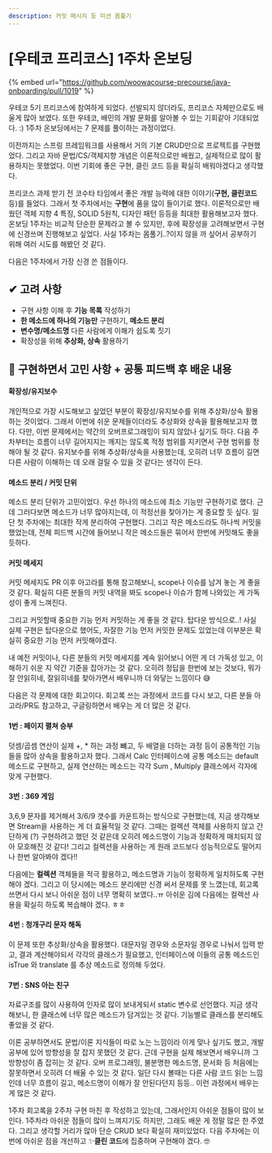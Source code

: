 ```yaml
---
description: 커밋 메시지 등 미션 몸풀기
---
```


# \[우테코 프리코스] 1주차 온보딩

{% embed url="https://github.com/woowacourse-precourse/java-onboarding/pull/1019" %}

우테코 5기 프리코스에 참여하게 되었다. 선발되지 않더라도, 프리코스 자체만으로도 배울게 많아 보였다. 또한 우테코, 배민의 개발 문화를 알아볼 수 있는 기회같아 기대되었다. :) 1주차 온보딩에서는 7 문제를 풀이하는 과정이었다.

이전까지는 스프링 프레임워크를 사용해서 거의 기본 CRUD만으로 프로젝트를 구현했었다. 그리고 자바 문법/CS/객체지향 개념은 이론적으로만 배웠고, 실제적으로 많이 활용하지는 못했었다. 이번 기회에 좋은 구현, 클린 코드 등을 확실히 배워야겠다고 생각했다.

프리코스 과제 받기 전 코수타 타임에서 좋은 개발 능력에 대한 이야기(**구현, 클린코드** 등)를 들었다. 그래서 첫 주차에서는 **구현**에 품을 많이 들이기로 했다. 이론적으로만 배웠던 객체 지향 4 특징, SOLID 5원칙, 디자인 패턴 등등을 최대한 활용해보고자 했다. 온보딩 1주차는 비교적 단순한 문제라고 볼 수 있지만, 후에 확장성을 고려해보면서 구현에 신경쓰며 진행해보고 싶었다. 사실 1주차는 몸풀기..?이지 않을 까 싶어서 공부하기 위해 여러 시도를 해봤던 것 같다.



다음은 1주차에서 가장 신경 쓴 점들이다.

## ✔ 고려 사항

* 구현 사항 이해 후 **기능 목록** 작성하기
* **한 메소드에 하나의 기능만** 구현하기, **메소드 분리**
* **변수명/메소드명** 다른 사람에게 이해가 쉽도록 짓기
* 확장성을 위해 **추상화, 상속** 활용하기

## 🤔 구현하면서 고민 사항 +  공통 피드백 후 배운 내용

#### 확장성/유지보수

개인적으로 가장 시도해보고 싶었던 부분이 확장성/유지보수를 위해 추상화/상속 활용하는 것이었다. 그래서 이번에 쉬운 문제들이더라도 추상화와 상속을 활용해보고자 했다. 다만, 이번 문제에서는 약간의 오버프로그래밍이 되지 않았나 싶기도 하다. 다음 주차부터는 흐름이 너무 길어지지는 깨지는 않도록 적정 범위를 지키면서 구현 범위를 정해야 될 것 같다. 유지보수를 위해 추상화/상속을 사용했는데, 오히려 너무 흐름이 길면 다른 사람이 이해하는 데 오래 걸릴 수 있을 것 같다는 생각이 든다.

#### 메소드 분리 / 커밋 단위

메소드 분리 단위가 고민이었다. 우선 하나의 메소드에 최소 기능만 구현하기로 했다. 근데 그러다보면 메소드가 너무 많아지는데, 이 적정선을 찾아가는 게 중요할 듯 싶다. 일단 첫 주차에는 최대한 작게 분리하여 구현했다. 그리고 작은 메소드라도 하나씩 커밋을 했었는데, 전체 피드백 시간에 들어보니 작은 메소드들은 묶어서 한번에 커밋해도 좋을 듯하다.

#### 커밋 메세지

커밋 메세지도 PR 이후 아고라를 통해 참고해보니, scope나 이슈를 남겨 놓는 게 좋을 것 같다. 확실히 다른 분들의 커밋 내역을 봐도 scope나 이슈가 함께 나와있는 게 가독성이 좋게 느껴진다.

그리고 커밋할때 중요한 기능 먼저 커밋하는 게 좋을 것 같다. 탑다운 방식으로..! 사실 실제 구현은 탑다운으로 했어도, 자잘한 기능 먼저 커밋한 문제도 있었는데 이부분은 확실히 중요한 기능 먼저 커밋해야겠다.

내 예전 커밋이나, 다른 분들의 커밋 메세지를 계속 읽어보니 어떤 게 더 가독성 있고, 이해하기 쉬운 지 약간 기준을 잡아가는 것 같다. 오히려 정답을 한번에 보는 것보다, 뭐가 잘 안읽히네, 잘읽히네를 찾아가면서 배우니까 더 와닿는 느낌이다 😅



다음은 각 문제에 대한 회고이다. 회고록 쓰는 과정에서 코드를 다시 보고, 다른 분들 아고라/PR도 참고하고, 구글링하면서 배우는 게 더 많은 것 같다.

#### 1번 :  페이지 펼쳐 승부

덧셈/곱셈 연산이 실제 +, \* 하는 과정 뺴고, 두 배열을 더하는 과정 등이 공통적인 기능들을 많아 상속을 활용하고자 했다. 그래서 Calc 인터페이스에 공통 메소드는 default 메소드로 구현하고, 실제 연산하는 메소드는 각각 Sum , Multiply 클래스에서 각자에 맞게 구현했다.

#### 3번 : 369 게임

3,6,9 문자를 제거해서 3/6/9 갯수를 카운트하는 방식으로 구현했는데, 지금 생각해보면 Stream을 사용하는 게 더 효율적일 것 같다. 그때는 컬렉션 객체를 사용하지 않고 간단하게 (?) 구현하려고 했던 것 같은데 오히려 메소드명이 기능과 정확하게 매치되지 않아 모호해진 것 같다! 그리고 컬렉션을 사용하는 게 원래 코드보다 성능적으로도 떨어지나 한번 알아봐야 겠다!!

다음에는 **컬렉션** 객체들을 적극 활용하고, 메소드명과 기능이 정확하게 일치하도록 구현해야 겠다. 그리고 이 당시에는 메소드 분리에만 신경 써서 문제를 못 느꼈는데, 회고록 쓰면서 다시 보니 아쉬운 점이 너무 명확히 보였다..ㅠ 아쉬운 김에 다음에는 컬렉션 사용을 확실히 하도록 복습해야 겠다. ㅎㅎ

#### 4번 : 청개구리 문자 해독

이 문제 또한 추상화/상속을 활용했다. 대문자일 경우와 소문자일 경우로 나눠서 입력 받고, 결과 계산해야되서 각각의 클래스가 필요했고, 인터페이스에 이들의 공통 메소드인 isTrue 와 translate 를 추상 메소드로 정의해 두었다.

#### 7번 : SNS 아는 친구

자료구조를 많이 사용하여 인자로 많이 보내게되서 static 변수로 선언했다. 지금 생각해보니, 한 클래스에 너무 많은 메소드가 담겨있는 것 같다. 기능별로 클래스를 분리해도 좋았을 것 같다.





이론 공부하면서도 문법/이론 지식들이 따로 노는 느낌이라 이게 맞나 싶기도 했고, 개발 공부에 있어 방향성을 잘 잡지 못했던 것 같다. 근데 구현을 실제 해보면서 배우니까 그 방향성이 좀 잡히는 것 같다. 오버 프로그래밍, 불분명한 메소드명, 문서화 등 처음에는 잘못하면서 오히려 더 배울 수 있는 것 같다. 일단 다시 볼때는 다른 사람 코드 읽는 느낌인데 너무 흐름이 길고, 메소드명이 이해가 잘 안된다던지 등등.. 이런 과정에서 배우는 게 많은 것 같다.

1주차 회고록을 2주차 구현 마친 후 작성하고 있는데, 그래서인지 아쉬운 점들이 많이 보인다. 1주차라 아쉬운 점들이 많이 느껴지기도 하지만, 그래도 배운 게 정말 많은 한 주였다. 그리고 생각할 거리가 많아 단순 CRUD 보다 확실히 재미있었다. 다음 주차에는 이번에 아쉬운 점을 개선하고  ✨**클린 코드**에 집중하며 구현해야 겠다. 🤓



